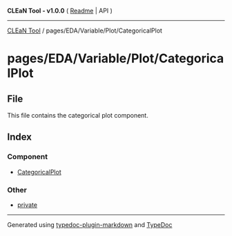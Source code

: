 **CLEaN Tool - v1.0.0** ( [Readme](../../../../../README.md) \| API )

***

[CLEaN Tool](../../../../../modules.md) / pages/EDA/Variable/Plot/CategoricalPlot

# pages/EDA/Variable/Plot/CategoricalPlot

## File

This file contains the categorical plot component.

## Index

### Component

- [CategoricalPlot](functions/CategoricalPlot.md)

### Other

- [private](private/README.md)

***

Generated using [typedoc-plugin-markdown](https://www.npmjs.com/package/typedoc-plugin-markdown) and [TypeDoc](https://typedoc.org/)
